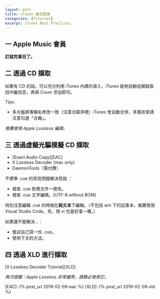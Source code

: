 ```yaml
---
layout: post
title: iTunes 最佳實踐
categories: [Tutorial]
excerpt: iTunes Best Practices.
---
```

## 一 Apple Music 會員

**訂就完事兒了。**

## 二 透過 CD 擷取

如果有 CD 的話，可以充分利用 iTunes 內建的導入，iTunes 能夠自動從網路取回中繼信息，再掃 Cover 添加即可。

Tips:

- 多光盤將專輯名修改一致（注意光碟序號）iTunes 會自動合併，多藝術家請注意勾選「合輯」。

_推薦使用 Apple Lossless 編碼。_

## 三 透過虛擬光驅模擬 CD 擷取

- [Exact Audio Copy][EAC]
- X Lossless Decoder (mac only)
- DaemonTools（需付費）

不標準 .cue 的常見問題解決思路 ：

- 檢查 .cue 對應文件一致性。
- 檢查 .cue 文字編碼。(UTF-8 without BOM)

特別注意編輯 .cue 的時候在**純文本**下編輯。（不包括 win 下的記事本，推薦使用 Visual Studio Code。另，用 vi 也是好事一樁。）

如果還不能解決...：

- 嘗試自己寫一份 .cue。
- 使用下文的方法。

## 四 透過 XLD 進行擷取

[X Lossless Decoder Tutorial][XLD]

_再次提醒：Apple Lossless 非常優秀，請務必使用它。_

[EAC]: {% post_url 2019-02-09-eac %}
[XLD]: {% post_url 2019-02-09-xld %}